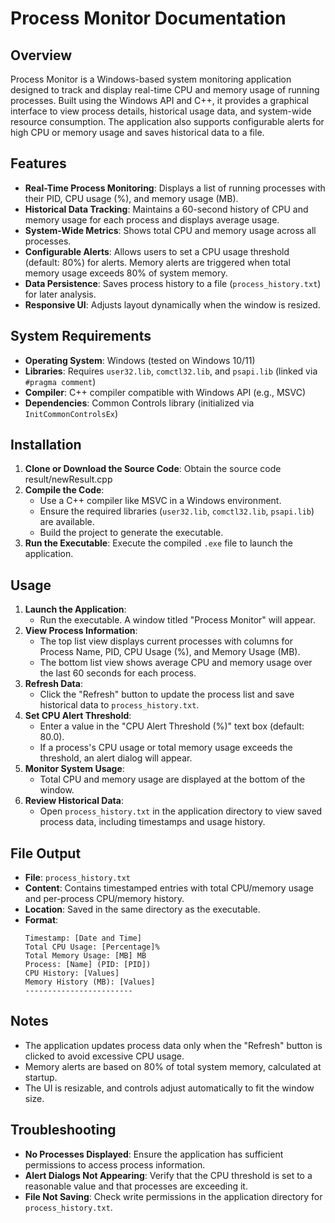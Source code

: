 # Process Monitor Documentation

## Overview
Process Monitor is a Windows-based system monitoring application designed to track and display real-time CPU and memory usage of running processes. Built using the Windows API and C++, it provides a graphical interface to view process details, historical usage data, and system-wide resource consumption. The application also supports configurable alerts for high CPU or memory usage and saves historical data to a file.

## Features
- **Real-Time Process Monitoring**: Displays a list of running processes with their PID, CPU usage (%), and memory usage (MB).
- **Historical Data Tracking**: Maintains a 60-second history of CPU and memory usage for each process and displays average usage.
- **System-Wide Metrics**: Shows total CPU and memory usage across all processes.
- **Configurable Alerts**: Allows users to set a CPU usage threshold (default: 80%) for alerts. Memory alerts are triggered when total memory usage exceeds 80% of system memory.
- **Data Persistence**: Saves process history to a file (`process_history.txt`) for later analysis.
- **Responsive UI**: Adjusts layout dynamically when the window is resized.

## System Requirements
- **Operating System**: Windows (tested on Windows 10/11)
- **Libraries**: Requires `user32.lib`, `comctl32.lib`, and `psapi.lib` (linked via `#pragma comment`)
- **Compiler**: C++ compiler compatible with Windows API (e.g., MSVC)
- **Dependencies**: Common Controls library (initialized via `InitCommonControlsEx`)

## Installation
1. **Clone or Download the Source Code**: Obtain the source code result/newResult.cpp
2. **Compile the Code**:
   - Use a C++ compiler like MSVC in a Windows environment.
   - Ensure the required libraries (`user32.lib`, `comctl32.lib`, `psapi.lib`) are available.
   - Build the project to generate the executable.
3. **Run the Executable**: Execute the compiled `.exe` file to launch the application.

## Usage
1. **Launch the Application**:
   - Run the executable. A window titled "Process Monitor" will appear.
2. **View Process Information**:
   - The top list view displays current processes with columns for Process Name, PID, CPU Usage (%), and Memory Usage (MB).
   - The bottom list view shows average CPU and memory usage over the last 60 seconds for each process.
3. **Refresh Data**:
   - Click the "Refresh" button to update the process list and save historical data to `process_history.txt`.
4. **Set CPU Alert Threshold**:
   - Enter a value in the "CPU Alert Threshold (%)" text box (default: 80.0).
   - If a process's CPU usage or total memory usage exceeds the threshold, an alert dialog will appear.
5. **Monitor System Usage**:
   - Total CPU and memory usage are displayed at the bottom of the window.
6. **Review Historical Data**:
   - Open `process_history.txt` in the application directory to view saved process data, including timestamps and usage history.

## File Output
- **File**: `process_history.txt`
- **Content**: Contains timestamped entries with total CPU/memory usage and per-process CPU/memory history.
- **Location**: Saved in the same directory as the executable.
- **Format**:
  ```
  Timestamp: [Date and Time]
  Total CPU Usage: [Percentage]%
  Total Memory Usage: [MB] MB
  Process: [Name] (PID: [PID])
  CPU History: [Values]
  Memory History (MB): [Values]
  ------------------------
  ```

## Notes
- The application updates process data only when the "Refresh" button is clicked to avoid excessive CPU usage.
- Memory alerts are based on 80% of total system memory, calculated at startup.
- The UI is resizable, and controls adjust automatically to fit the window size.

## Troubleshooting
- **No Processes Displayed**: Ensure the application has sufficient permissions to access process information.
- **Alert Dialogs Not Appearing**: Verify that the CPU threshold is set to a reasonable value and that processes are exceeding it.
- **File Not Saving**: Check write permissions in the application directory for `process_history.txt`.